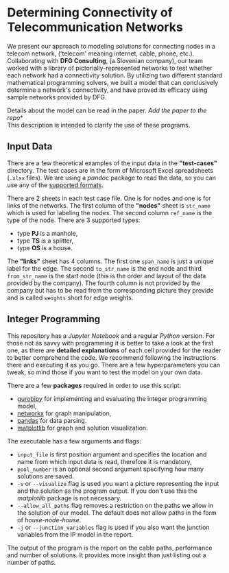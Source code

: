 # Determining Connectivity of Telecommunication Networks

We present our approach to modeling solutions for connecting nodes in a telecom network, ('telecom' meaning internet, cable, phone, etc.). Collaborating with **DFG Consulting**, (a Slovenian company), our team worked with a library of pictorially-represented networks to test whether each network had a connectivity solution. By utilizing two different standard mathematical programming solvers, we built a model that can conclusively determine a network's connectivity, and have proved its efficacy using sample networks provided by DFG.

Details about the model can be read in the paper. *Add the paper to the repo**
<br>This description is intended to clarify the use of these programs.

## Input Data

There are a few theoretical examples of the input data in the **"test-cases"** directory. The test cases are in the form of Microsoft Excel spreadsheets (`.xlsx` files). We are using a *pandoc* package to read the data, so you can use any of the [supported formats](https://pandas.pydata.org/docs/reference/api/pandas.read_excel.html).

There are 2 sheets in each test case file. One is for nodes and one is for links of the networks. The first column of the **"nodes"** sheet is `str_name` which is used for labeling the nodes. The second column `ref_name` is the type of the node. There are 3 supported types:
- type **PJ** is a manhole,
- type **TS** is a splitter,
- type **OS** is a house.

The **"links"** sheet has 4 columns. The first one `span_name` is just a unique label for the edge.	The second `to_str_name` is the end node and third `from_str_name` is the start node (this is the order and layout of the data provided by the company). The fourth column is not provided by the company but has to be read from the corresponding picture they provide and is called `weights` short for edge weights.


## Integer Programming 

This repository has a *Jupyter Notebook* and a regular *Python* version. For those not as savvy with programming it is better to take a look at the first one, as there are **detailed explanations** of each cell provided for the reader to better comprehend the code. We recommend following the instructions there and executing it as you go. There are a few hyperparameters you can tweak, so mind those if you want to test the model on your own data.

There are a few **packages** required in order to use this script:
- [gurobipy](https://pypi.org/project/gurobipy/) for implementing and evaluating the integer programming model,
- [networkx](https://networkx.org/) for graph manipulation,
- [pandas](https://pandas.pydata.org/docs/) for data parsing.
- [matplotlib](https://matplotlib.org/) for graph and solution visualization.

The executable has a few arguments and flags:
- `input_file` is first position argument and specifies the location and name from which input data is read, therefore it is mandatory,
- `pool_number` is an optional second argument specifying how many solutions are saved.
- `-v` or `--visualize` flag is used you want a picture representing the input and the solution as the program output. If you don't use this the *matplotlib* package is not necessary.
- `--allow_all_paths` flag removes a restriction on the paths we allow in the solution of our model. The default does not allow paths in the form of *house-node-house*.
- `-j` or `--junction_variables` flag is used if you also want the junction variables from the IP model in the report.

The output of the program is the report on the cable paths, performance and number of solutions. It provides more insight than just listing out a number of paths.
